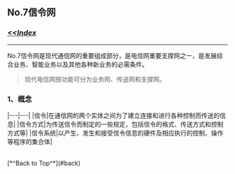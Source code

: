 ## <span id="back">No.7信令网</span> ##

### [*<<Index*](http://sheldonjie.github.io/)
----------

No.7信令网是现代通信网的重要组成部分，是电信网重要支撑网之一，是发展综合业务、智能业务以及其他各种新业务的必需条件。

> 现代电信网按功能可分为业务网、传送网和支撑网。

### 1、概念 ###

|---|---|
|信令|在通信网的两个实体之间为了建立连接和进行各种控制而传送的信息|
|信令方式|为传送信令而制定的一些规定，包括信令的格式、传送方式和控制方式等|
|信令系统|以产生、发生和接受信令信息的硬件及相应执行的控制、操作等程序的集合体|


<br>
[*^Back to Top^*](#back)
